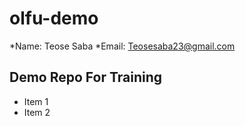 # olfu-demo
*Name: Teose Saba
*Email: Teosesaba23@gmail.com

## Demo Repo For Training
* Item 1
* Item 2
